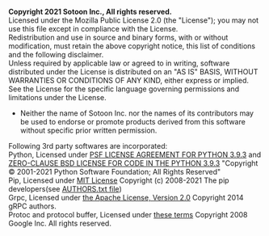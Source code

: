 **Copyright 2021 Sotoon Inc., All rights reserved.**  
Licensed under the Mozilla Public License 2.0 (the "License"); you may not use
this file except in compliance with the License.  
Redistribution and use in source and binary forms, with or without modification,
must retain the above copyright notice, this list of conditions and the following
disclaimer.  
Unless required by applicable law or agreed to in writing, software distributed
under the License is distributed on an "AS IS" BASIS, WITHOUT WARRANTIES OR
CONDITIONS OF ANY KIND, either express or implied.  
See the License for the specific language governing permissions and limitations
under the License.  
* Neither the name of Sotoon Inc. nor the names of its contributors may be used
to endorse or promote products derived from this software without specific
prior written permission.  

Following 3rd party softwares are incorporated:  
Python, Licensed under [PSF LICENSE AGREEMENT FOR PYTHON 3.9.3](https://docs.python.org/3/license.html#psf-license-agreement-for-python-release)
and [ZERO-CLAUSE BSD LICENSE FOR CODE IN THE PYTHON 3.9.3](https://docs.python.org/3/license.html#zero-clause-bsd-license-for-code-in-the-python-release-documentation)
"Copyright © 2001-2021 Python Software Foundation; All Rights Reserved"  
Pip, Licensed under [MIT License](https://github.com/pypa/pip/blob/main/LICENSE.txt)
Copyright (c) 2008-2021 The pip developers(see [AUTHORS.txt file](https://github.com/pypa/pip/blob/main/AUTHORS.txt))  
Grpc, Licensed under [the Apache License, Version 2.0](https://github.com/grpc/grpc/blob/master/LICENSE)
Copyright 2014 gRPC authors.  
Protoc and protocol buffer, Licensed under [these terms](https://github.com/protocolbuffers/protobuf/blob/master/LICENSE)
Copyright 2008 Google Inc.  All rights reserved.  

